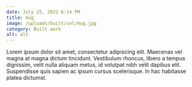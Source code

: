 ```yaml
---
date: July 25, 2022 6:14 PM
title: mug
image: /uploads/built/sel/mug.jpg
category: Built work
alt: alt
---
```

Lorem ipsum dolor sit amet, consectetur adipiscing elit. Maecenas vel magna at magna dictum tincidunt. Vestibulum rhoncus, libero a tempus dignissim, velit nulla aliquam metus, id volutpat nibh velit dapibus elit. Suspendisse quis sapien ac ipsum cursus scelerisque. In hac habitasse platea dictumst.